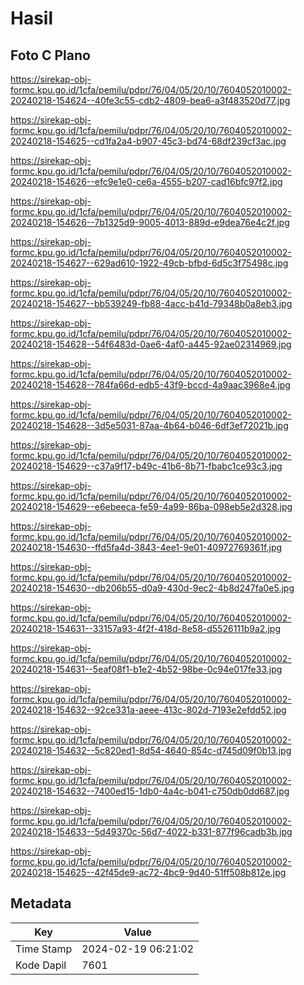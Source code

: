 # Hasil

## Foto C Plano

https://sirekap-obj-formc.kpu.go.id/1cfa/pemilu/pdpr/76/04/05/20/10/7604052010002-20240218-154624--40fe3c55-cdb2-4809-bea6-a3f483520d77.jpg

https://sirekap-obj-formc.kpu.go.id/1cfa/pemilu/pdpr/76/04/05/20/10/7604052010002-20240218-154625--cd1fa2a4-b907-45c3-bd74-68df239cf3ac.jpg

https://sirekap-obj-formc.kpu.go.id/1cfa/pemilu/pdpr/76/04/05/20/10/7604052010002-20240218-154626--efc9e1e0-ce6a-4555-b207-cad16bfc97f2.jpg

https://sirekap-obj-formc.kpu.go.id/1cfa/pemilu/pdpr/76/04/05/20/10/7604052010002-20240218-154626--7b1325d9-9005-4013-889d-e9dea76e4c2f.jpg

https://sirekap-obj-formc.kpu.go.id/1cfa/pemilu/pdpr/76/04/05/20/10/7604052010002-20240218-154627--629ad610-1922-49cb-bfbd-6d5c3f75498c.jpg

https://sirekap-obj-formc.kpu.go.id/1cfa/pemilu/pdpr/76/04/05/20/10/7604052010002-20240218-154627--bb539249-fb88-4acc-b41d-79348b0a8eb3.jpg

https://sirekap-obj-formc.kpu.go.id/1cfa/pemilu/pdpr/76/04/05/20/10/7604052010002-20240218-154628--54f6483d-0ae6-4af0-a445-92ae02314969.jpg

https://sirekap-obj-formc.kpu.go.id/1cfa/pemilu/pdpr/76/04/05/20/10/7604052010002-20240218-154628--784fa66d-edb5-43f9-bccd-4a9aac3968e4.jpg

https://sirekap-obj-formc.kpu.go.id/1cfa/pemilu/pdpr/76/04/05/20/10/7604052010002-20240218-154628--3d5e5031-87aa-4b64-b046-6df3ef72021b.jpg

https://sirekap-obj-formc.kpu.go.id/1cfa/pemilu/pdpr/76/04/05/20/10/7604052010002-20240218-154629--c37a9f17-b49c-41b6-8b71-fbabc1ce93c3.jpg

https://sirekap-obj-formc.kpu.go.id/1cfa/pemilu/pdpr/76/04/05/20/10/7604052010002-20240218-154629--e6ebeeca-fe59-4a99-86ba-098eb5e2d328.jpg

https://sirekap-obj-formc.kpu.go.id/1cfa/pemilu/pdpr/76/04/05/20/10/7604052010002-20240218-154630--ffd5fa4d-3843-4ee1-9e01-40972769361f.jpg

https://sirekap-obj-formc.kpu.go.id/1cfa/pemilu/pdpr/76/04/05/20/10/7604052010002-20240218-154630--db206b55-d0a9-430d-9ec2-4b8d247fa0e5.jpg

https://sirekap-obj-formc.kpu.go.id/1cfa/pemilu/pdpr/76/04/05/20/10/7604052010002-20240218-154631--33157a93-4f2f-418d-8e58-d5526111b9a2.jpg

https://sirekap-obj-formc.kpu.go.id/1cfa/pemilu/pdpr/76/04/05/20/10/7604052010002-20240218-154631--5eaf08f1-b1e2-4b52-98be-0c94e017fe33.jpg

https://sirekap-obj-formc.kpu.go.id/1cfa/pemilu/pdpr/76/04/05/20/10/7604052010002-20240218-154632--92ce331a-aeee-413c-802d-7193e2efdd52.jpg

https://sirekap-obj-formc.kpu.go.id/1cfa/pemilu/pdpr/76/04/05/20/10/7604052010002-20240218-154632--5c820ed1-8d54-4640-854c-d745d09f0b13.jpg

https://sirekap-obj-formc.kpu.go.id/1cfa/pemilu/pdpr/76/04/05/20/10/7604052010002-20240218-154632--7400ed15-1db0-4a4c-b041-c750db0dd687.jpg

https://sirekap-obj-formc.kpu.go.id/1cfa/pemilu/pdpr/76/04/05/20/10/7604052010002-20240218-154633--5d49370c-56d7-4022-b331-877f96cadb3b.jpg

https://sirekap-obj-formc.kpu.go.id/1cfa/pemilu/pdpr/76/04/05/20/10/7604052010002-20240218-154625--42f45de9-ac72-4bc9-9d40-51ff508b812e.jpg


## Metadata

| Key        | Value               |
| ---------- | ------------------- |
| Time Stamp | 2024-02-19 06:21:02 |
| Kode Dapil | 7601                |



